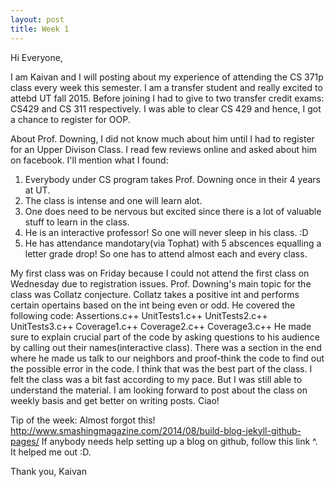 ```yaml
---
layout: post
title: Week 1
---
```


Hi Everyone,

I am Kaivan and I will posting about my experience of attending the CS 371p class every week this semester. I am a transfer student and really excited to attebd UT fall 2015. Before joining I had to give to two transfer credit exams: CS429 and CS 311 respectively. I was able to clear CS 429 and hence, I got a chance to register for OOP.

About Prof. Downing, I did not know much about him until I had to register for an Upper Divison Class. I read few reviews online and asked about him on facebook. I'll mention what I found:
1. Everybody under CS program takes Prof. Downing once in their 4 years at UT.
2. The class is intense and one will learn alot.
3. One does need to be nervous but excited since there is a lot of valuable stuff to learn in the class.
4. He is an interactive professor! So one will never sleep in his class. :D
5. He has attendance mandotary(via Tophat) with 5 abscences equalling a letter grade drop! So one has to attend almost each and every class.

My first class was on Friday because I could not attend the first class on Wednesday due to registration issues. Prof. Downing's main topic for the class was Collatz conjecture. Collatz takes a positive int and performs certain opertains based on the int being even or odd.
He covered the following code:
Assertions.c++
UnitTests1.c++
UnitTests2.c++
UnitTests3.c++
Coverage1.c++
Coverage2.c++
Coverage3.c++
He made sure to explain crucial part of the code by asking questions to his audience by calling out their names(interactive class). There was a section in the end where he made us talk to our neighbors and proof-think the code to find out the possible error in the code. I think that was the best part of the class. I felt the class was a bit fast according to my pace. But I was still able to understand the material. I am looking forward to post about the class on weekly basis and get better on writing posts. Ciao!

Tip of the week: 
Almost forgot this!
http://www.smashingmagazine.com/2014/08/build-blog-jekyll-github-pages/
If anybody needs help setting up a blog on github, follow this link ^. It helped me out :D.

Thank you,
Kaivan
